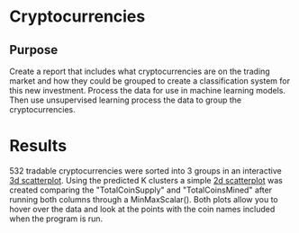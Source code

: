 # Cryptocurrencies

## Purpose 
Create a report that includes what cryptocurrencies are on the trading market and how they could be grouped to create a classification system for this new investment. Process the data for use in machine learning models. Then use unsupervised learning process the data to group the cryptocurrencies.

# Results 
532 tradable cryptocurrencies were sorted into 3 groups in an interactive [3d scatterplot](https://github.com/K3Rob/Cryptocurrencies-/blob/main/Cryptocurrency/Images/pxscatter_3d.PNG). Using the predicted K clusters a simple [2d scatterplot](https://github.com/K3Rob/Cryptocurrencies-/blob/main/Cryptocurrency/Images/hvplot_scatter.PNG) was created comparing the "TotalCoinSupply" and "TotalCoinsMined" after running both columns through a MinMaxScalar(). Both plots allow you to hover over the data and look at the points with the coin names included when the program is run.
